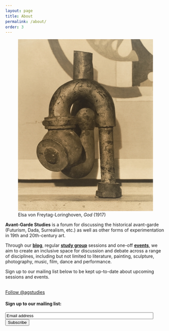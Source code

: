 ```yaml
---
layout: page
title: About
permalink: /about/
order: 3
---
```


<figure class="artwork-left">
  <img class="figure-image" src="/images/god.jpg">
  <figcaption class="artwork-left">Elsa von Freytag-Loringhoven, <i>God</i> (1917)</figcaption>
</figure>

**Avant-Garde Studies** is a forum for discussing the historical avant-garde (Futurism, Dada, Surrealism, etc.) as well as other forms of experimentation in 19th and 20th-century art.

Through our **[blog](../)**, regular **[study group](../study-group)** sessions and one-off **[events](../events)**, we aim to create an inclusive space for discussion and debate across a range of disciplines, including but not limited to literature, painting, sculpture, photography, music, film, dance and performance.

Sign up to our mailing list below to be kept up-to-date about upcoming sessions and events.
<br><br>
<!-- Twitter button-->
<a href="https://twitter.com/agstudies?ref_src=twsrc%5Etfw" class="twitter-follow-button" data-show-count="true">Follow @agstudies</a><script async src="https://platform.twitter.com/widgets.js" charset="utf-8"></script>
<br>

<!-- Begin Mailchimp Signup Form -->
<div id="mailchimp">
<form action="https://gmail.us4.list-manage.com/subscribe/post?u=a29e4c78bca17e68d8ae414d9&amp;id=2880d72499" method="post" id="mc-embedded-subscribe-form" name="mc-embedded-subscribe-form" class="validate" target="_blank" novalidate>
    <div id="mc_embed_signup_scroll">
	<h4>Sign up to our mailing list:</h4>
<div class="mc-field-group">
	<input type="email" value="Email address" name="EMAIL" size="55" class="required email" id="mce-EMAIL" onfocus="if(this.value==this.defaultValue)this.value='';" onblur="if(this.value=='')this.value=this.defaultValue;">
</div>	<div id="mce-responses" class="clear">
		<div class="response" id="mce-error-response" style="display:none"></div>
		<div class="response" id="mce-success-response" style="display:none"></div>
	</div>    <!-- real people should not fill this in and expect good things - do not remove this or risk form bot signups-->
    <div style="position: absolute; left: -5000px;" aria-hidden="true"><input type="text" name="b_a29e4c78bca17e68d8ae414d9_2880d72499" tabindex="-1" value=""></div>
    <div class="clear"><input type="submit" value="Subscribe" name="subscribe" id="mc-embedded-subscribe" class="button"></div>
    </div>
</form>
</div>
<script type='text/javascript' src='//s3.amazonaws.com/downloads.mailchimp.com/js/mc-validate.js'></script><script type='text/javascript'>(function($) {window.fnames = new Array(); window.ftypes = new Array();fnames[0]='EMAIL';ftypes[0]='email';fnames[1]='FNAME';ftypes[1]='text';fnames[2]='LNAME';ftypes[2]='text';fnames[3]='ADDRESS';ftypes[3]='address';fnames[4]='PHONE';ftypes[4]='phone';fnames[5]='BIRTHDAY';ftypes[5]='birthday';}(jQuery));var $mcj = jQuery.noConflict(true);</script>
<!--End mc_embed_signup-->
